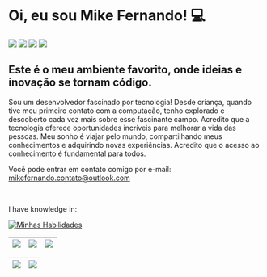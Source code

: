 <h1> Oi, eu sou Mike Fernando! 💻</h1>

<div> 
     <a href="https://www.instagram.com/eai_mikera?igshid=MzRlODBiNWFlZA%3D%3D" target="_blank"><img src="https://img.shields.io/badge/-Instagram-%23E4405F?style=for-the-badge&logo=instagram&logoColor=white" target="_blank"></a> 
     <a href = "mailto:applemikera@gmail.com"><img src="https://img.shields.io/badge/Gmail-D14836?style=for-the-badge&logo=gmail&logoColor=white" target="_blank"</a>
     <a href="https://www.linkedin.com/in/mike-fernando3g/" target="_blank"><img src="https://img.shields.io/badge/-LinkedIn-%230077B5?style=for-the-badge&logo=linkedin&logoColor=white" target="_blank"></a>
     <a href="https://wa.me/+5515998541777" target="_blank"><img src="https://img.shields.io/badge/WhatsApp-25D366?style=for-the-badge&logo=whatsapp&logoColor=white" target="_blank"></a>
 </div>
<h2 align="left">
Este é o meu ambiente favorito, onde ideias e inovação se tornam código.
</h2>
<p>Sou um desenvolvedor fascinado por tecnologia! Desde criança, quando tive meu primeiro contato com a computação, tenho explorado e descoberto cada vez mais sobre esse fascinante campo. Acredito que a tecnologia oferece oportunidades incríveis para melhorar a vida das pessoas. Meu sonho é viajar pelo mundo, compartilhando meus conhecimentos e adquirindo novas experiências. Acredito que o acesso ao conhecimento é fundamental para todos.</p>

<p>Você pode entrar em contato comigo por e-mail: <a href="mailto:mikefernando.contato@outlook.com">mikefernando.contato@outlook.com</a></p> 
<br>

<p>I have knowledge in: </p>
<div align="left">

[![Minhas Habilidades](https://skillicons.dev/icons?i=html,css,js,nodejs,react,git,figma,vscode
)](https://skillicons.dev)

  </div>
  
  | ![](http://github-profile-summary-cards.vercel.app/api/cards/stats?username=MikeFernando&theme=nord_dark) | ![](http://github-profile-summary-cards.vercel.app/api/cards/repos-per-language?username=MikeFernando&hide=Html&theme=nord_dark) | ![](http://github-profile-summary-cards.vercel.app/api/cards/most-commit-language?username=MikeFernando&theme=nord_dark) |
| :-: | :-: | :-: |

| ![](http://github-profile-summary-cards.vercel.app/api/cards/profile-details?username=MikeFernando&theme=nord_dark) | ![](https://github-readme-streak-stats.herokuapp.com/?user=MikeFernando&hide_border=true&date_format=M%20j%5B%2C%20Y%5D&background=2D3742&stroke=2D3742&ring=6bbbca&fire=6bbbca&currStreakNum=fff&sideNums=6bbbca&currStreakLabel=6bbbca&sideLabels=fff&dates=fff) |
| :-: | :-: |


